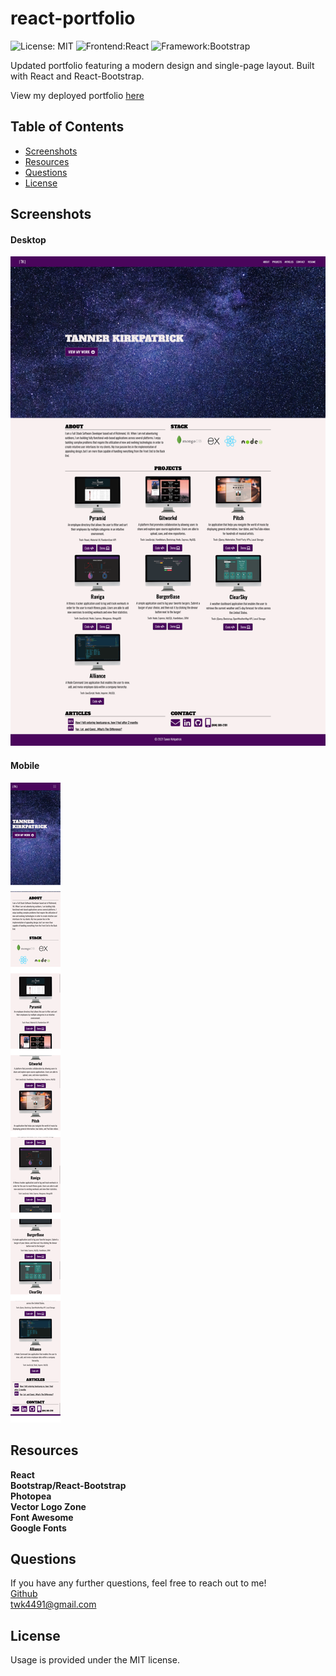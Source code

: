 # react-portfolio

![License: MIT](https://img.shields.io/badge/License-MIT-purple.svg?style=for-the-badge&logo=appveyor) ![Frontend:React](https://img.shields.io/badge/Frontend-React-blue?style=for-the-badge&logo=appveyor) ![Framework:Bootstrap](https://img.shields.io/badge/Framework-Bootstrap-yellow?style=for-the-badge&logo=appveyor)

Updated portfolio featuring a modern design and single-page layout. Built with React and React-Bootstrap.

View my deployed portfolio <a href = "https://www.tannerkirkpatrick.com">here</a>

## Table of Contents

- [Screenshots](#screenshots)
- [Resources](#resources)
- [Questions](#questions)
- [License](#license)

## Screenshots

#### Desktop

<img src = "public/img/desktop.png" alt="screenshot of portfolio">

#### Mobile

<img src = "public/img/mobile.png" alt="screenshot of portfolio">

## Resources

**React** <br>
**Bootstrap/React-Bootstrap** <br>
**Photopea** <br>
**Vector Logo Zone** <br>
**Font Awesome** <br>
**Google Fonts**

## Questions

If you have any further questions, feel free to reach out to me! <br>
<a href='https://www.github.com/twkirkpatrick'>Github</a> <br>
<a href='mailto:twk4491@gmail.com'>twk4491@gmail.com</a>

## License

Usage is provided under the MIT license.
